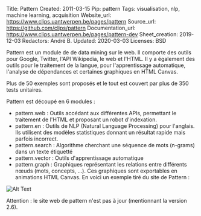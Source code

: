 Title: Pattern
Created: 2011-03-15
Pip: pattern
Tags: visualisation, nlp, machine learning, acquisition
Website_url: https://www.clips.uantwerpen.be/pages/pattern
Source_url: https://github.com/clips/pattern
Documentation_url: https://www.clips.uantwerpen.be/pages/pattern-dev
Sheet_creation: 2019-12-03
Redactors: André B.
Updated: 2020-03-03
Licenses: BSD




Pattern est un module de de data mining sur le web. Il comporte des outils pour Google, Twitter, l'API Wikipedia, le web et l'HTML. Il y a également des outils pour le traitement de la langue, pour l'apprentissage automatique, l'analyse de dépendances et certaines graphiques en HTML Canvas.

Plus de 50 exemples sont proposés et le tout est couvert par plus de 350 tests unitaires.

Pattern est découpé en 6 modules :

* pattern.web : Outils accédant aux différentes APIs, permettant le traitement de l'HTML et proposant un robot d'indexation.
* pattern.en : Outils de NLP (Natural Language Processing) pour l'anglais. Ils utilisent des modèles statistiques donnant un résultat rapide mais parfois incorrect.
* pattern.search : Algorithme cherchant une séquence de mots (n-grams) dans un texte étiquetté
* pattern.vector : Outils d'apprentissage automatique
* pattern.graph : Graphiques représentant les relations entre différents nœuds (mots, concepts, ...). Ces graphiques sont exportables en animations HTML Canvas. En voici un exemple tiré du site de Pattern :


![Alt Text]({static}/res/pattern_graph5.jpg)


Attention : le site web de pattern n'est pas à jour (mentionnant la version 2.6).
